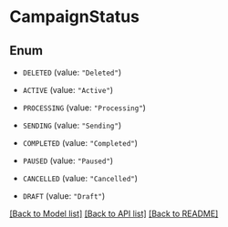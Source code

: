 # CampaignStatus

## Enum


* `DELETED` (value: `"Deleted"`)

* `ACTIVE` (value: `"Active"`)

* `PROCESSING` (value: `"Processing"`)

* `SENDING` (value: `"Sending"`)

* `COMPLETED` (value: `"Completed"`)

* `PAUSED` (value: `"Paused"`)

* `CANCELLED` (value: `"Cancelled"`)

* `DRAFT` (value: `"Draft"`)


[[Back to Model list]](../README.md#documentation-for-models) [[Back to API list]](../README.md#documentation-for-api-endpoints) [[Back to README]](../README.md)



